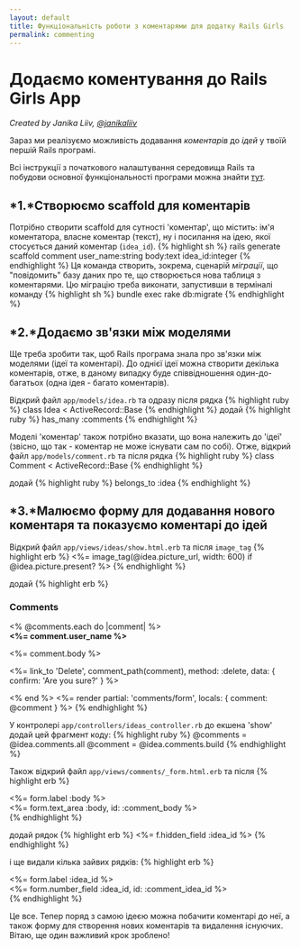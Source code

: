 ```yaml
---
layout: default
title: Функціональність роботи з коментарями для додатку Rails Girls
permalink: commenting
---
```

# Додаємо коментування до Rails Girls App
*Created by Janika Liiv, [@janikaliiv](https://twitter.com/janikaliiv)*

Зараз ми реалізуємо можливість додавання *коментарів* до *ідей* у твоїй першій Rails програмі.

Всі інструкції з початкового налаштування середовища Rails та побудови основної функціональності програми можна знайти [тут](/app).

## *1.*Створюємо scaffold для коментарів

Потрібно створити scaffold для сутності 'коментар', що містить: ім'я коментатора, власне коментар (текст), ну і посилання на ідею, якої стосується даний коментар (`idea_id`).
{% highlight sh %}
rails generate scaffold comment user_name:string body:text idea_id:integer
{% endhighlight %}
Ця команда створить, зокрема, сценарій *міграції*, що "повідомить" базу даних про те, що створюється нова таблиця з коментарями. Цю міграцію треба виконати, запустивши в терміналі команду
{% highlight sh %}
bundle exec rake db:migrate
{% endhighlight %}

## *2.*Додаємо зв'язки між моделями

Ще треба зробити так, щоб Rails програма знала про зв'язки між моделями (ідеї та коментарі).
До однієї ідеї можна створити декілька коментарів, отже, в даному випадку буде співвідношення один-до-багатьох (одна ідея - багато коментарів).

Відкрий файл `app/models/idea.rb` та одразу після рядка
{% highlight ruby %}
class Idea < ActiveRecord::Base
{% endhighlight %}
додай
{% highlight ruby %}
has_many :comments
{% endhighlight %}

Моделі 'коментар' також потрібно вказати, що вона належить до 'ідеї' (звісно, що так - коментар не може існувати сам по собі). Отже, відкрий файл `app/models/comment.rb` та після рядка
{% highlight ruby %}
class Comment < ActiveRecord::Base
{% endhighlight %}

додай
{% highlight ruby %}
belongs_to :idea
{% endhighlight %}

## *3.*Малюємо форму для додавання нового коментаря та показуємо коментарі до ідей

Відкрий файл `app/views/ideas/show.html.erb` та після `image_tag`
{% highlight erb %}
<%= image_tag(@idea.picture_url, width: 600) if @idea.picture.present? %>
{% endhighlight %}

додай
{% highlight erb %}
<h3>Comments</h3>
<% @comments.each do |comment| %>
  <div>
    <strong><%= comment.user_name %></strong>
    <br>
    <p><%= comment.body %></p>
    <p><%= link_to 'Delete', comment_path(comment), method: :delete, data: { confirm: 'Are you sure?' } %></p>
  </div>
<% end %>
<%= render partial: 'comments/form', locals: { comment: @comment } %>
{% endhighlight %}

У контролері `app/controllers/ideas_controller.rb` до екшена 'show' додай цей фрагмент коду:
{% highlight ruby %}
@comments = @idea.comments.all
@comment = @idea.comments.build
{% endhighlight %}

Також відкрий файл `app/views/comments/_form.html.erb` та після
{% highlight erb %}
  <div class="field">
    <%= form.label :body %><br>
    <%= form.text_area :body, id: :comment_body %>
  </div>
{% endhighlight %}

додай рядок
{% highlight erb %}
<%= f.hidden_field :idea_id %>
{% endhighlight %}

і ще видали кілька зайвих рядків:
{% highlight erb %}
<div class="field">
  <%= form.label :idea_id %><br>
  <%= form.number_field :idea_id, id: :comment_idea_id %>
</div>
{% endhighlight %}

Це все. Тепер поряд з самою ідеєю можна побачити коментарі до неї, а також форму для створення нових коментарів та видалення існуючих.
Вітаю, ще один важливий крок зроблено!
